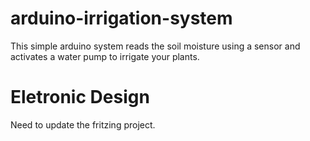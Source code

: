 # arduino-irrigation-system

This simple arduino system reads the soil moisture using a sensor and activates a water pump to irrigate your plants.

# Eletronic Design

Need to update the fritzing project.